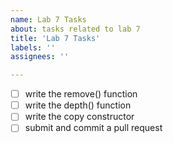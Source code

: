 ```yaml
---
name: Lab 7 Tasks
about: tasks related to lab 7
title: 'Lab 7 Tasks'
labels: ''
assignees: ''

---
```


- [ ] write the remove() function
- [ ] write the depth() function
- [ ] write the copy constructor
- [ ] submit and commit a pull request
